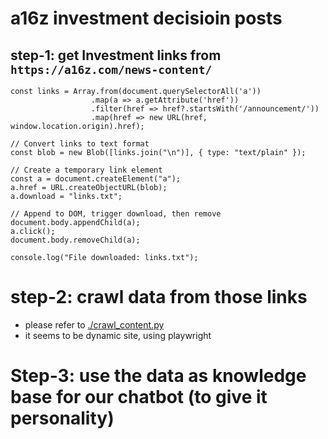 # a16z investment decisioin posts

## step-1: get Investment links from `https://a16z.com/news-content/`
```
const links = Array.from(document.querySelectorAll('a'))
                  .map(a => a.getAttribute('href'))
                  .filter(href => href?.startsWith('/announcement/'))
                  .map(href => new URL(href, window.location.origin).href);

// Convert links to text format
const blob = new Blob([links.join("\n")], { type: "text/plain" });

// Create a temporary link element
const a = document.createElement("a");
a.href = URL.createObjectURL(blob);
a.download = "links.txt";

// Append to DOM, trigger download, then remove
document.body.appendChild(a);
a.click();
document.body.removeChild(a);

console.log("File downloaded: links.txt");
```


# step-2: crawl data from those links
* please refer to [./crawl_content.py](./crawl_content.py)
* it seems to be dynamic site, using playwright


# Step-3: use the data as knowledge base for our chatbot (to give it personality)